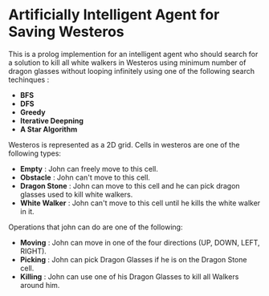 # Artificially Intelligent Agent for Saving Westeros

This is a prolog implemention for an intelligent agent who should search for a solution to kill all white walkers in Westeros using minimum number of dragon glasses without looping infinitely using one of the following search techinques : 
- **BFS**
- **DFS**
- **Greedy**
- **Iterative Deepning**
- **A Star Algorithm**

Westeros is represented as a 2D grid. Cells in westeros are one of the following types:
- **Empty** : John can freely move to this cell.
- **Obstacle** : John can't move to this cell.
- **Dragon Stone** : John can move to this cell and he can pick dragon glasses used to kill white walkers.
- **White Walker** : John can't move to this cell until he kills the white walker in it.

Operations that john can do are one of the following:
- **Moving** : John can move in one of the four directions (UP, DOWN, LEFT, RIGHT).
- **Picking** : John can pick Dragon Glasses if he is on the Dragon Stone cell.
- **Killing** : John can use one of his Dragon Glasses to kill all Walkers around him.
